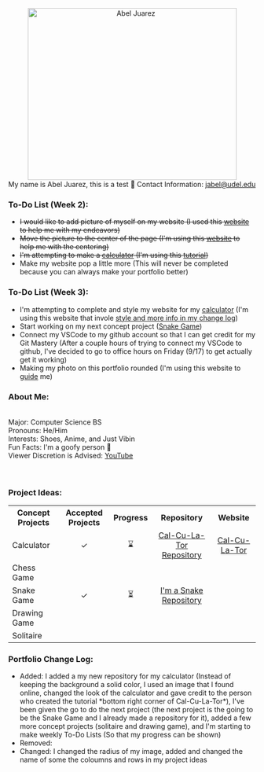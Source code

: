 <center> <img src="https://scontent-lga3-1.xx.fbcdn.net/v/t1.6435-9/196682676_1792660774229409_8973330394025719252_n.jpg?_nc_cat=106&ccb=1-5&_nc_sid=09cbfe&_nc_ohc=h8Vrrb9f0HwAX9FAyel&_nc_ht=scontent-lga3-1.xx&oh=baa1401d6bcb3b476565778555531e8b&oe=615DC9D8" title="Abel Juarez" width= "425" height= "350 style= "border-radius: 50%"> </center>

<span style="white-space: normal">
<p1>My name is Abel Juarez, this is a test &#127830;<p1>
<p1>Contact Information: </p1> <a href = "jabel@udel.edu">jabel@udel.edu</a>
  
<h3>To-Do List (Week 2): </h3>
<!--- Bullet points --->
<ul>
  <li><strike>I would like to add picture of myself on my website (I used this <a href = "https://www.w3schools.com/html/html_images.asp">website</a> to help me with my endeavors)</strike></li>
  <li><strike>Move the picture to the center of the page (I'm using this <a href = "https://www.computerhope.com/issues/ch001613.htm">website</a> to help me with the centering)</strike></li>
  <li><strike>I'm attempting to make a <a href = "https://github.com/TheMexicanChico/Calculator">calculator</a> (I'm using this <a href = "https://www.youtube.com/watch?v=BuZtAqk5LIY&t=180s">tutorial</a>)</strike></li>
  <li>Make my website pop a little more (This will never be completed because you can always make your portfolio better)</li>
</ul>

<h3>To-Do List (Week 3): </h3>
<!--- Bullet points --->
<ul>
  <li>I'm attempting to complete and style my website for my <a href = "https://github.com/TheMexicanChico/Calculator">calculator</a> (I'm using this website that invole <a href = "https://www.w3schools.com/css/default.asp">style and more info in my change log</a>)</li>
  <li>Start working on my next concept project (<a href = "https://github.com/TheMexicanChico/SnakeGame">Snake Game</a>)</li>
  <li>Connect my VSCode to my github account so that I can get credit for my Git Mastery (After a couple hours of trying to connect my VSCode to github, I've decided to go to office hours on Friday (9/17) to get actually get it working)</li>
  <li>Making my photo on this portfolio rounded (I'm using this website to <a href = "https://www.w3schools.com/howto/howto_css_rounded_images.asp">guide</a> me)</li>
</ul>
  
<h3>About Me:</h3> <span style="white-space: normal">
<span style="white-space: pre-line">
<p1>Major: Computer Science BS<p1>
<p1>Pronouns: He/Him<p1>
<p1>Interests: Shoes, Anime, and Just Vibin<p1>
<p1>Fun Facts: I'm a goofy person	&#129313;</p1>
<p1>Viewer Discretion is Advised: </p1> <a href="https://www.youtube.com/watch?v=QiCpsIS90F0">YouTube</a>
<span style="white-space: pre-line">

<span style="white-space: normal">
<h3>Project Ideas: </h3>
<table>
  <tr>
    <th>Concept Projects</th>
    <th>Accepted Projects</th>
    <th>Progress</th>
    <th><center>Repository</center></th>
    <th><center>Website</center></th>
  </tr>
  <tr>
    <td>Calculator</td>
    <td><center>&#10003;</center></td>
    <td><center>&#8987;</center></td>
    <td><center><a href = "https://github.com/TheMexicanChico/Calculator">Cal-Cu-La-Tor Repository</a></center></td>
    <td><center><a href = "https://themexicanchico.github.io/Calculator/">Cal-Cu-La-Tor</a></center></td>
  </tr>
  <tr>
    <td>Chess Game</td>
    <td></td>
    <td></td>
    <td></td>
    <td></td>
  </tr>
  <tr>
    <td>Snake Game</td>
    <td><center>&#10003;</center></td>
    <td><center>&#9203;</center></td>
    <td><center><a href = "https://github.com/TheMexicanChico/SnakeGame">I'm a Snake Repository</a></center></td>
    <td></td>
  </tr>
  <tr>
    <td>Drawing Game</td>
    <td></td>
    <td></td>
    <td></td>
    <td></td>
  </tr>
  <tr>
    <td>Solitaire</td>
    <td></td>
    <td></td>
    <td></td>
    <td></td>
  </tr>
</table>
  
<h3>Portfolio Change Log: </h3>
<ul>
  <li>Added: I added a my new repository for my calculator (Instead of keeping the background a solid color, I used an image that I found online, changed the look of the calculator and gave credit to the person who created the tutorial *bottom right corner of Cal-Cu-La-Tor*), I've been given the go to do the next project (the next project is the going to be the Snake Game and I already made a repository for it), added a few more concept projects (solitaire and drawing game), and I'm starting to make weekly To-Do Lists (So that my progress can be shown)</li>
  <li>Removed: </li>
  <li>Changed: I changed the radius of my image, added and changed the name of some the coloumns and rows in my project ideas</li>
</ul>

<span style="white-space: normal">
 
